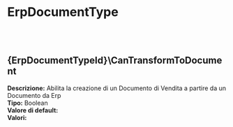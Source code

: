 # ErpDocumentType

<br><br> 

{ErpDocumentTypeId}\CanTransformToDocument 
----
**Descrizione:** Abilita la creazione di un Documento di Vendita a partire da un Documento da Erp<br>
**Tipo:** Boolean<br>
**Valore di default:** <br>
**Valori:**
<ul> 
</ul><br>

